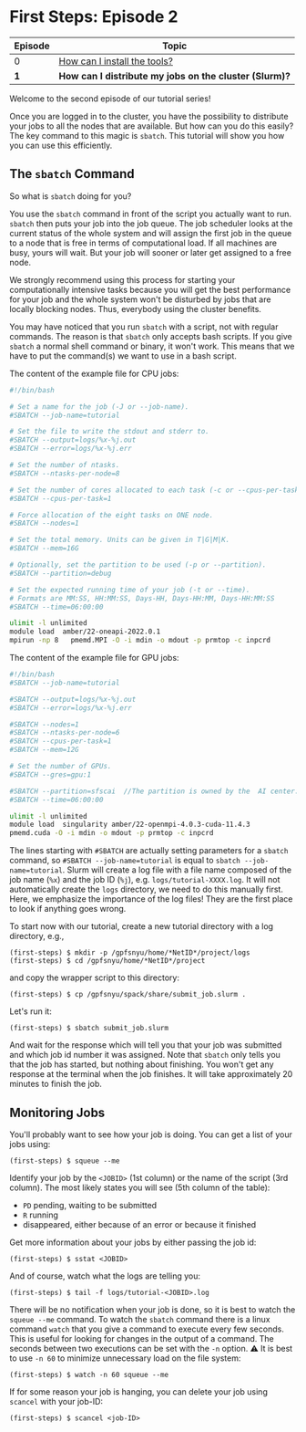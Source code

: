 # First Steps: Episode 2

|Episode|Topic|
|---|---|
| 0 | [How can I install the tools?](episode-0.md) |
| **1** | **How can I distribute my jobs on the cluster (Slurm)?** |

Welcome to the second episode of our tutorial series!

Once you are logged in to the cluster, you have the possibility to distribute your jobs to all the nodes that are available.
But how can you do this easily?
The key command to this magic is `sbatch`.
This tutorial will show you how you can use this efficiently.

## The `sbatch` Command

So what is `sbatch` doing for you?

You use the `sbatch` command in front of the script you actually want to run.
`sbatch` then puts your job into the job queue.
The job scheduler looks at the current status of the whole system and will assign the first job in the queue to a node that is free in terms of computational load.
If all machines are busy, yours will wait.
But your job will sooner or later get assigned to a free node.

We strongly recommend using this process for starting your computationally intensive tasks because you will get the best performance for your job and the
whole system won't be disturbed by jobs that are locally blocking nodes.
Thus, everybody using the cluster benefits.

You may have noticed that you run `sbatch` with a script, not with regular commands.
The reason is that `sbatch` only accepts bash scripts.
If you give `sbatch` a normal shell command or binary, it won't work.
This means that we have to put the command(s) we want to use in a bash script.

The content of the example file for CPU jobs:

```bash
#!/bin/bash

# Set a name for the job (-J or --job-name).
#SBATCH --job-name=tutorial

# Set the file to write the stdout and stderr to.
#SBATCH --output=logs/%x-%j.out
#SBATCH --error=logs/%x-%j.err

# Set the number of ntasks.
#SBATCH --ntasks-per-node=8

# Set the number of cores allocated to each task (-c or --cpus-per-task).
#SBATCH --cpus-per-task=1

# Force allocation of the eight tasks on ONE node.
#SBATCH --nodes=1

# Set the total memory. Units can be given in T|G|M|K.
#SBATCH --mem=16G

# Optionally, set the partition to be used (-p or --partition).
#SBATCH --partition=debug

# Set the expected running time of your job (-t or --time).
# Formats are MM:SS, HH:MM:SS, Days-HH, Days-HH:MM, Days-HH:MM:SS
#SBATCH --time=06:00:00

ulimit -l unlimited
module load  amber/22-oneapi-2022.0.1
mpirun -np 8   pmemd.MPI -O -i mdin -o mdout -p prmtop -c inpcrd
```

The content of the example file for GPU jobs:

```bash
#!/bin/bash
#SBATCH --job-name=tutorial

#SBATCH --output=logs/%x-%j.out
#SBATCH --error=logs/%x-%j.err

#SBATCH --nodes=1
#SBATCH --ntasks-per-node=6
#SBATCH --cpus-per-task=1
#SBATCH --mem=12G

# Set the number of GPUs.
#SBATCH --gres=gpu:1

#SBATCH --partition=sfscai  //The partition is owned by the  AI center.
#SBATCH --time=06:00:00

ulimit -l unlimited
module load  singularity amber/22-openmpi-4.0.3-cuda-11.4.3
pmemd.cuda -O -i mdin -o mdout -p prmtop -c inpcrd
```

The lines starting with `#SBATCH` are actually setting parameters for a `sbatch` command, so `#SBATCH --job-name=tutorial` is equal to `sbatch --job-name=tutorial`.
Slurm will create a log file with a file name composed of the job name (`%x`) and the job ID (`%j`), e.g. `logs/tutorial-XXXX.log`. It will not automatically create the `logs` directory, we need to do this manually first. Here, we emphasize the importance of the log files! They are the first place to look if anything goes wrong.

To start now with our tutorial, create a new tutorial directory with a log directory, e.g.,

```terminal
(first-steps) $ mkdir -p /gpfsnyu/home/*NetID*/project/logs
(first-steps) $ cd /gpfsnyu/home/*NetID*/project
```

and copy the wrapper script to this directory:

```terminal
(first-steps) $ cp /gpfsnyu/spack/share/submit_job.slurm .
```

Let's run it:

```terminal
(first-steps) $ sbatch submit_job.slurm
```

And wait for the response which will tell you that your job was submitted and which job id number it was assigned. Note that `sbatch` only tells you that the job has started, but nothing about finishing. You won't get any response at the terminal when the job finishes. It will take approximately 20 minutes to finish the job.

## Monitoring Jobs

You'll probably want to see how your job is doing. You can get a list of your jobs using:

```terminal
(first-steps) $ squeue --me
```

Identify your job by the `<JOBID>` (1st column) or the name of the script (3rd column).
The most likely states you will see (5th column of the table):

* `PD` pending, waiting to be submitted
* `R` running
* disappeared, either because of an error or because it finished

Get more information about your jobs by either passing the job id:

```terminal
(first-steps) $ sstat <JOBID>
```

And of course, watch what the logs are telling you:

```terminal
(first-steps) $ tail -f logs/tutorial-<JOBID>.log
```

There will be no notification when your job is done, so it is best to watch the `squeue --me` command.
To watch the `sbatch` command there is a linux command `watch` that you give a command to execute every few seconds.
This is useful for looking for changes in the output of a command. The seconds between two executions can be set with the `-n` option.
:warning: It is best to use `-n 60` to minimize unnecessary load on the file system:

```terminal
(first-steps) $ watch -n 60 squeue --me
```
If for some reason your job is hanging, you can delete your job using `scancel` with your job-ID:
```terminal
(first-steps) $ scancel <job-ID>
```
